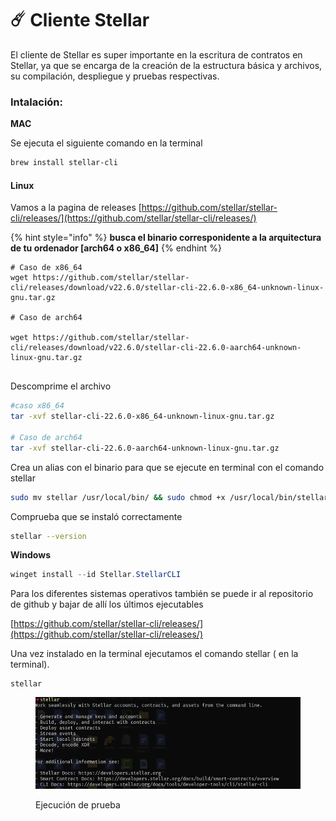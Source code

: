 # ☄️ Cliente Stellar

El cliente de Stellar es super importante en la escritura de contratos en Stellar, ya que se encarga de la creación de la estructura básica y archivos, su compilación, despliegue y pruebas respectivas.



### Intalación:

**MAC**&#x20;

Se ejecuta el siguiente comando en la terminal

```bash
brew install stellar-cli
```

#### Linux

Vamos a la pagina de releases [https://github.com/stellar/stellar-cli/releases/](https://github.com/stellar/stellar-cli/releases/)

{% hint style="info" %}
**busca el binario corresponidente a la  arquitectura de tu ordenador \[arch64 o x86\_64]**
{% endhint %}



<pre class="language-bash"><code class="lang-bash"># Caso de x86_64
wget https://github.com/stellar/stellar-cli/releases/download/v22.6.0/stellar-cli-22.6.0-x86_64-unknown-linux-gnu.tar.gz

# Caso de arch64

wget https://github.com/stellar/stellar-cli/releases/download/v22.6.0/stellar-cli-22.6.0-aarch64-unknown-linux-gnu.tar.gz 
<strong>
</strong></code></pre>

Descomprime el archivo&#x20;

```bash
#caso x86_64
tar -xvf stellar-cli-22.6.0-x86_64-unknown-linux-gnu.tar.gz

# Caso de arch64
tar -xvf stellar-cli-22.6.0-aarch64-unknown-linux-gnu.tar.gz
```

Crea un alias con el binario para que se ejecute en terminal con el comando stellar

```bash
sudo mv stellar /usr/local/bin/ && sudo chmod +x /usr/local/bin/stellar
```

Comprueba que se instaló correctamente

```bash
stellar --version
```



**Windows**

```powershell
winget install --id Stellar.StellarCLI 
```

Para los diferentes sistemas operativos también se puede ir al repositorio de github y bajar de allí los últimos ejecutables

[https://github.com/stellar/stellar-cli/releases/](https://github.com/stellar/stellar-cli/releases/)

Una vez instalado en la terminal ejecutamos el comando stellar ( en la terminal).

```
stellar
```

<figure><img src="../../.gitbook/assets/image (36).png" alt=""><figcaption><p>Ejecución de prueba</p></figcaption></figure>
